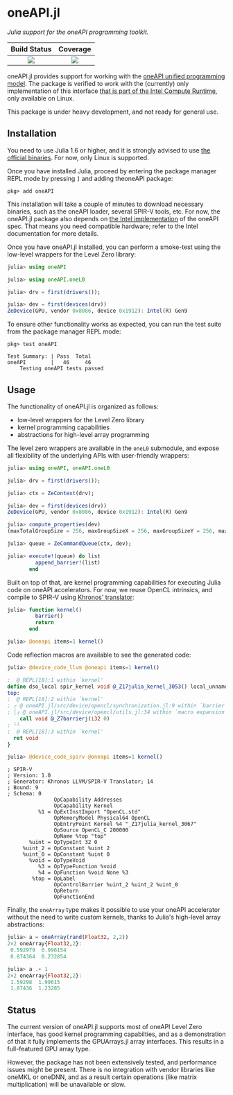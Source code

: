 # oneAPI.jl

*Julia support for the oneAPI programming toolkit.*

| **Build Status**                    | **Coverage**                    |
|:-----------------------------------:|:-------------------------------:|
| [![][buildkite-img]][buildkite-url] | [![][codecov-img]][codecov-url] |

[buildkite-img]: https://badge.buildkite.com/00fff01fd4d6cdd905e61e2ce7ed0f7203ba227df9b575426c.svg
[buildkite-url]: https://buildkite.com/julialang/oneapi-dot-jl

[codecov-img]: https://codecov.io/gh/JuliaGPU/oneAPI.jl/branch/master/graph/badge.svg
[codecov-url]: https://codecov.io/gh/JuliaGPU/oneAPI.jl

oneAPI.jl provides support for working with the [oneAPI unified programming model](https://software.intel.com/en-us/oneapi). The package is verified to work with the (currently) only implementation of this interface [that is part of the Intel Compute Runtime](https://github.com/intel/compute-runtime), only available on Linux.

This package is under heavy development, and not ready for general use.


## Installation

You need to use Julia 1.6 or higher, and it is strongly advised to use [the official
binaries](https://julialang.org/downloads/). For now, only Linux is supported.

Once you have installed Julia, proceed by entering the package manager REPL mode by pressing
`]` and adding theoneAPI package:

```
pkg> add oneAPI
```

This installation will take a couple of minutes to download necessary binaries, such as the
oneAPI loader, several SPIR-V tools, etc. For now, the oneAPI.jl package also depends on
[the Intel implementation](https://github.com/intel/compute-runtime) of the oneAPI spec.
That means you need compatible hardware; refer to the Intel documentation for more details.

Once you have oneAPI.jl installed, you can perform a smoke-test using the low-level wrappers
for the Level Zero library:

```julia
julia> using oneAPI

julia> using oneAPI.oneL0

julia> drv = first(drivers());

julia> dev = first(devices(drv))
ZeDevice(GPU, vendor 0x8086, device 0x1912): Intel(R) Gen9
```

To ensure other functionality works as expected, you can run the test suite from the package
manager REPL mode:

```
pkg> test oneAPI

Test Summary: | Pass  Total
oneAPI        |   46     46
    Testing oneAPI tests passed
```


## Usage

The functionality of oneAPI.jl is organized as follows:

- low-level wrappers for the Level Zero library
- kernel programming capabilities
- abstractions for high-level array programming

The level zero wrappers are available in the `oneL0` submodule, and expose all flexibility
of the underlying APIs with user-friendly wrappers:

```julia
julia> using oneAPI, oneAPI.oneL0

julia> drv = first(drivers());

julia> ctx = ZeContext(drv);

julia> dev = first(devices(drv))
ZeDevice(GPU, vendor 0x8086, device 0x1912): Intel(R) Gen9

julia> compute_properties(dev)
(maxTotalGroupSize = 256, maxGroupSizeX = 256, maxGroupSizeY = 256, maxGroupSizeZ = 256, maxGroupCountX = 4294967295, maxGroupCountY = 4294967295, maxGroupCountZ = 4294967295, maxSharedLocalMemory = 65536, subGroupSizes = (8, 16, 32))

julia> queue = ZeCommandQueue(ctx, dev);

julia> execute!(queue) do list
         append_barrier!(list)
       end
```

Built on top of that, are kernel programming capabilities for executing Julia code on oneAPI
accelerators. For now, we reuse OpenCL intrinsics, and compile to SPIR-V using [Khronos'
translator](https://github.com/KhronosGroup/SPIRV-LLVM-Translator):

```julia
julia> function kernel()
         barrier()
         return
       end

julia> @oneapi items=1 kernel()
```

Code reflection macros are available to see the generated code:

```julia
julia> @device_code_llvm @oneapi items=1 kernel()
```

```llvm
;  @ REPL[18]:1 within `kernel'
define dso_local spir_kernel void @_Z17julia_kernel_3053() local_unnamed_addr {
top:
;  @ REPL[18]:2 within `kernel'
; ┌ @ oneAPI.jl/src/device/opencl/synchronization.jl:9 within `barrier' @ oneAPI.jl/src/device/opencl/synchronization.jl:9
; │┌ @ oneAPI.jl/src/device/opencl/utils.jl:34 within `macro expansion'
    call void @_Z7barrierj(i32 0)
; └└
;  @ REPL[18]:3 within `kernel'
  ret void
}
```

```julia
julia> @device_code_spirv @oneapi items=1 kernel()
```

```spirv
; SPIR-V
; Version: 1.0
; Generator: Khronos LLVM/SPIR-V Translator; 14
; Bound: 9
; Schema: 0
               OpCapability Addresses
               OpCapability Kernel
          %1 = OpExtInstImport "OpenCL.std"
               OpMemoryModel Physical64 OpenCL
               OpEntryPoint Kernel %4 "_Z17julia_kernel_3067"
               OpSource OpenCL_C 200000
               OpName %top "top"
       %uint = OpTypeInt 32 0
     %uint_2 = OpConstant %uint 2
     %uint_0 = OpConstant %uint 0
       %void = OpTypeVoid
          %3 = OpTypeFunction %void
          %4 = OpFunction %void None %3
        %top = OpLabel
               OpControlBarrier %uint_2 %uint_2 %uint_0
               OpReturn
               OpFunctionEnd

```

Finally, the `oneArray` type makes it possible to use your oneAPI accelerator without the
need to write custom kernels, thanks to Julia's high-level array abstractions:

```julia
julia> a = oneArray(rand(Float32, 2,2))
2×2 oneArray{Float32,2}:
 0.592979  0.996154
 0.874364  0.232854

julia> a .+ 1
2×2 oneArray{Float32,2}:
 1.59298  1.99615
 1.87436  1.23285
```


## Status

The current version of oneAPI.jl supports most of oneAPI Level Zero interface, has good
kernel programming capabilties, and as a demonstration of that it fully implements the
GPUArrays.jl array interfaces. This results in a full-featured GPU array type.

However, the package has not been extensively tested, and performance issues might be
present. There is no integration with vendor libraries like oneMKL or oneDNN, and as a
result certain operations (like matrix multiplication) will be unavailable or slow.
